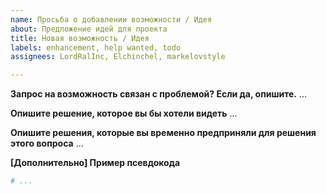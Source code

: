 ```yaml
---
name: Просьба о добавлении возможности / Идея
about: Предложение идей для проекта
title: Новая возможность / Идея
labels: enhancement, help wanted, todo
assignees: LordRalInc, Elchinchel, markelovstyle

---
```


**Запрос на возможность связан с проблемой? Если да, опишите.**
...

**Опишите решение, которое вы бы хотели видеть**
...

**Опишите решения, которые вы временно предприняли для решения этого вопроса**
...

**[Дополнительно] Пример псевдокода**
```python
# ...
```
